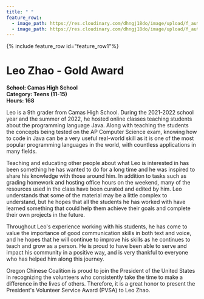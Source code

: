 ```yaml
---
title: " "
feature_row1:
  - image_path: https://res.cloudinary.com/dhngj18do/image/upload/f_auto,q_auto/v1/images/pvsa/2022_Leo_Zhao
  - image_path: https://res.cloudinary.com/dhngj18do/image/upload/f_auto,q_auto/v1/images/activities/year_2022
---
```


{% include feature_row id="feature_row1"%}

# Leo Zhao - Gold Award

**School: Camas High School**  
**Category: Teens (11-15)**  
**Hours: 168**  

Leo is a 9th grader from Camas High School. During the 2021-2022 school year and the summer of 2022, he hosted online classes teaching students about the programming language Java. Along with teaching the students the concepts being tested on the AP Computer Science exam, knowing how to code in Java can be a very useful real-world skill as it is one of the most popular programming languages in the world, with countless applications in many fields.

Teaching and educating other people about what Leo is interested in has been something he has wanted to do for a long time and he was inspired to share his
knowledge with those around him. In addition to tasks such as grading homework and hosting office hours on the weekend, many of the resources used in the class have been curated and edited by him. Leo understands that some of the material may be a little complex to understand, but he hopes that all the students he has worked with have learned something that could help them achieve their goals and complete their own projects in the future.

Throughout Leo's experience working with his students, he has come to value the importance of good communication skills in both text and voice, and he hopes that he will continue to improve his skills as he continues to teach and grow as a person. He is proud to have been able to serve and impact his community in a positive way, and is very thankful to everyone who has helped him along this journey.

Oregon Chinese Coalition is proud to join the President of the United States in recognizing the volunteers who consistently take the time to make a difference in the lives of others. Therefore, it is a great honor to present the President's Volunteer Service Award (PVSA) to Leo Zhao.
